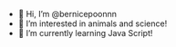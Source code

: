- 👋 Hi, I’m @bernicepoonnn
- 👀 I’m interested in animals and science!
- 🌱 I’m currently learning Java Script!


<!---
bernicepoonnn/bernicepoonnn is a ✨ special ✨ repository because its `README.md` (this file) appears on your GitHub profile.
You can click the Preview link to take a look at your changes.
--->
